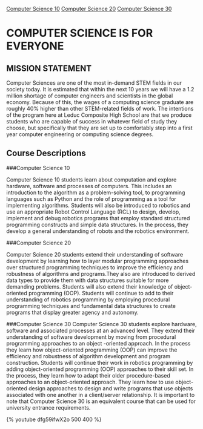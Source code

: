 <a href="CSE10.md">Computer Science 10</a> 
<a href="CSE20.md">Computer Science 20</a>
<a href="CSE30.md">Computer Science 30</a>

# COMPUTER SCIENCE IS FOR EVERYONE

## MISSION STATEMENT

Computer Sciences are one of the most in-demand STEM fields in our society today. It is estimated that within the next 10 years we will have a 1.2 million shortage of computer engineers and scientists in the global economy. Because of this, the wages of a computing science graduate are roughly 40% higher than other STEM-related fields of work. The intentions of the program here at Leduc Composite High School are that we produce students who are capable of success in whatever field of study they choose, but specifically that they are set up to comfortably step into a first year computer engineering or computing science degrees.

## Course Descriptions

###Computer Science 10

Computer Science 10 students learn about computation and explore hardware, software and processes of computers. This includes an introduction to the algorithm as a problem-solving tool, to programming languages such as Python and the role of programming as a tool for implementing algorithms. Students will also be introduced to robotics and use an appropriate Robot Control Language (RCL) to design, develop, implement and debug robotics programs that employ standard structured programming constructs and simple data structures. In the process, they develop a general understanding of robots and the robotics environment.

###Computer Science 20

Computer Science 20 students extend their understanding of software development by learning how to layer modular programming approaches over structured programming techniques to improve the efficiency and robustness of algorithms and programs.They also are introduced to derived data types to provide them with data structures suitable for more demanding problems. Students will also extend their knowledge of object-oriented programming (OOP). Students will continue to add to their understanding of robotics programming by employing procedural programming techniques and fundamental data structures to create programs that display greater agency and autonomy.

###Computer Science 30
Computer Science 30 students explore hardware, software and associated processes at an advanced level. They extend their understanding of software development by moving from procedural programming approaches to an object -oriented approach. In the process they learn how object-oriented programming (OOP) can improve the efficiency and robustness of algorithm development and program construction. Students will continue their work in robotics programming by adding object-oriented programming (OOP) approaches to their skill set. In the process, they learn how to adapt their older procedure-based approaches to an object-oriented approach. They learn how to use object-oriented design approaches to design and write programs that use objects associated with one another in a client/server relationship. It is important to note that Computer Science 30 is an equivalent course that can be used for university entrance requirements.

{% youtube dfg59ifwX2o 500 400 %}

